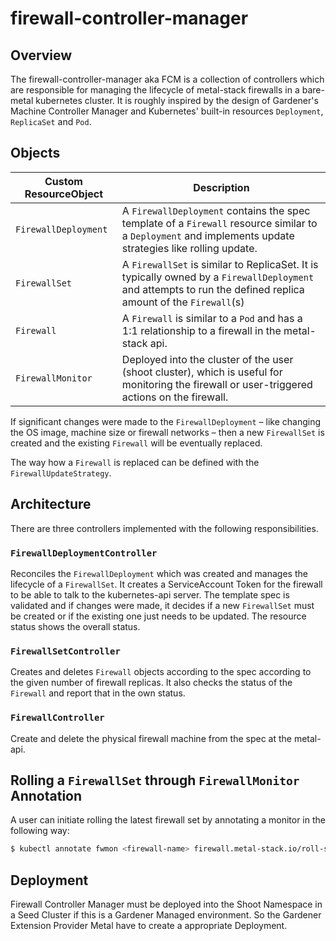 # firewall-controller-manager

## Overview

The firewall-controller-manager aka FCM is a collection of controllers which are responsible for managing the lifecycle of metal-stack firewalls in a bare-metal kubernetes cluster. It is roughly inspired by the design of Gardener's Machine Controller Manager and Kubernetes' built-in resources `Deployment`, `ReplicaSet` and `Pod`.

## Objects

| Custom ResourceObject | Description                                                                                                                                                   |
| --------------------- | ------------------------------------------------------------------------------------------------------------------------------------------------------------- |
| `FirewallDeployment`  | A `FirewallDeployment` contains the spec template of a `Firewall` resource similar to a `Deployment` and implements update strategies like rolling update.    |
| `FirewallSet`         | A `FirewallSet` is similar to ReplicaSet. It is typically owned by a `FirewallDeployment` and attempts to run the defined replica amount of the `Firewall`(s) |
| `Firewall`            | A `Firewall` is similar to a `Pod` and has a 1:1 relationship to a firewall in the metal-stack api.                                                           |
| `FirewallMonitor`     | Deployed into the cluster of the user (shoot cluster), which is useful for monitoring the firewall or user-triggered actions on the firewall.                 |

If significant changes were made to the `FirewallDeployment` – like changing the OS image, machine size or firewall networks – then a new `FirewallSet` is created and the existing `Firewall` will be eventually replaced.

The way how a `Firewall` is replaced can be defined with the `FirewallUpdateStrategy`.

## Architecture

There are three controllers implemented with the following responsibilities.

### `FirewallDeploymentController`

Reconciles the `FirewallDeployment` which was created and manages the lifecycle of a `FirewallSet`. It creates a ServiceAccount Token for the firewall to be able to talk to the kubernetes-api server. The template spec is validated and if changes were made, it decides if a new `FirewallSet` must be created or if the existing one just needs to be updated. The resource status shows the overall status.

### `FirewallSetController`

Creates and deletes `Firewall` objects according to the spec according to the given number of firewall replicas. It also checks the status of the `Firewall` and report that in the own status.

### `FirewallController`

Create and delete the physical firewall machine from the spec at the metal-api.

## Rolling a `FirewallSet` through `FirewallMonitor` Annotation

A user can initiate rolling the latest firewall set by annotating a monitor in the following way:

```bash
$ kubectl annotate fwmon <firewall-name> firewall.metal-stack.io/roll-set=true
```

## Deployment

Firewall Controller Manager must be deployed into the Shoot Namespace in a Seed Cluster if this is a Gardener Managed environment. So the Gardener Extension Provider Metal have to create a appropriate Deployment.
